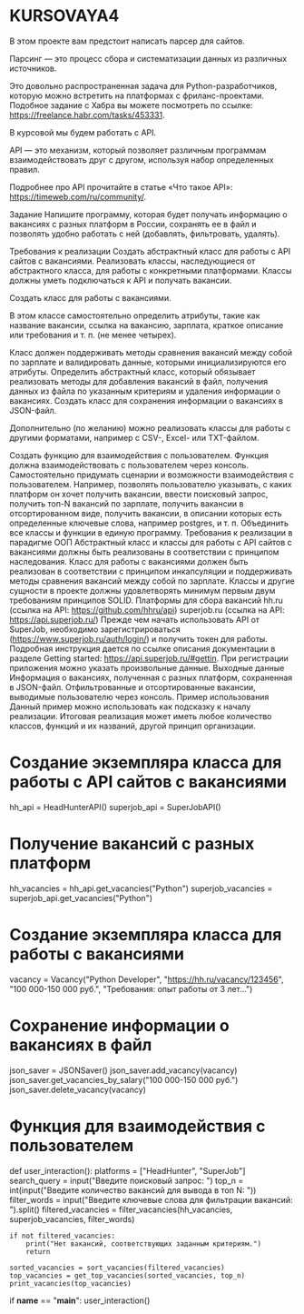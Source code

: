 # KURSOVAYA4
В этом проекте вам предстоит написать парсер для сайтов.

Парсинг — это процесс сбора и систематизации данных из различных источников.

Это довольно распространенная задача для Python-разработчиков, 
которую можно встретить на платформах с фриланс-проектами. 
Подобное задание с Хабра вы можете посмотреть по ссылке: https://freelance.habr.com/tasks/453331.

В курсовой мы будем работать с API.

API — это механизм, который позволяет различным программам взаимодействовать друг с другом, 
используя набор определенных правил.

Подробнее про API прочитайте в статье «Что такое API»: https://timeweb.com/ru/community/.

Задание
Напишите программу, которая будет получать информацию о вакансиях с разных платформ в России, 
сохранять ее в файл и позволять удобно работать с ней (добавлять, фильтровать, удалять).


Требования к реализации
Создать абстрактный класс для работы с API сайтов с вакансиями. Реализовать классы, 
наследующиеся от абстрактного класса, для работы с конкретными платформами. 
Классы должны уметь подключаться к API и получать вакансии.

Создать класс для работы с вакансиями. 

В этом классе самостоятельно определить атрибуты, такие как название вакансии, 
ссылка на вакансию, зарплата, краткое описание или требования и т. п. (не менее четырех). 

Класс должен поддерживать методы сравнения вакансий между собой по зарплате и валидировать данные, 
которыми инициализируются его атрибуты.
Определить абстрактный класс, который обязывает реализовать методы для добавления вакансий в файл, 
получения данных из файла по указанным критериям и удаления информации о вакансиях. 
Создать класс для сохранения информации о вакансиях в JSON-файл. 


Дополнительно (по желанию) можно реализовать классы для работы с другими форматами, например с CSV-,
Excel- или TXT-файлом.


Создать функцию для взаимодействия с пользователем. 
Функция должна взаимодействовать с пользователем через консоль. 
Самостоятельно придумать сценарии и возможности взаимодействия с пользователем. 
Например, позволять пользователю указывать, с каких платформ он хочет получить вакансии, 
ввести поисковый запрос, получить топ-N вакансий по зарплате, получить вакансии в отсортированном виде, 
получить вакансии, в описании которых есть определенные ключевые слова, например postgres, и т. п.
Объединить все классы и функции в единую программу.
Требования к реализации в парадигме ООП
Абстрактный класс и классы для работы с API сайтов с вакансиями должны быть реализованы в 
соответствии с принципом наследования.
Класс для работы с вакансиями должен быть реализован в соответствии с принципом инкапсуляции и
поддерживать методы сравнения вакансий между собой по зарплате.
Классы и другие сущности в проекте должны удовлетворять минимум первым двум требованиям принципов SOLID.
Платформы для сбора вакансий
 hh.ru (ссылка на API: https://github.com/hhru/api)
 superjob.ru (ссылка на API: https://api.superjob.ru/)
Прежде чем начать использовать API от SuperJob, необходимо зарегистрироваться 
(https://www.superjob.ru/auth/login/) и получить токен для работы. 
Подробная инструкция дается по ссылке описания документации в разделе 
Getting started: https://api.superjob.ru/#gettin. При регистрации приложения можно указать произвольные данные.
Выходные данные
Информация о вакансиях, полученная с разных платформ, сохраненная в JSON-файл.
Отфильтрованные и отсортированные вакансии, выводимые пользователю через консоль.
Пример использования
Данный пример можно использовать как подсказку к началу реализации. Итоговая реализация может иметь любое количество классов, функций и их названий, другой принцип организации.

# Создание экземпляра класса для работы с API сайтов с вакансиями
hh_api = HeadHunterAPI()
superjob_api = SuperJobAPI()

# Получение вакансий с разных платформ
hh_vacancies = hh_api.get_vacancies("Python")
superjob_vacancies = superjob_api.get_vacancies("Python")

# Создание экземпляра класса для работы с вакансиями
vacancy = Vacancy("Python Developer", "<https://hh.ru/vacancy/123456>", "100 000-150 000 руб.", "Требования: опыт работы от 3 лет...")

# Сохранение информации о вакансиях в файл
json_saver = JSONSaver()
json_saver.add_vacancy(vacancy)
json_saver.get_vacancies_by_salary("100 000-150 000 руб.")
json_saver.delete_vacancy(vacancy)

# Функция для взаимодействия с пользователем
def user_interaction():
    platforms = ["HeadHunter", "SuperJob"]
    search_query = input("Введите поисковый запрос: ")
    top_n = int(input("Введите количество вакансий для вывода в топ N: "))
    filter_words = input("Введите ключевые слова для фильтрации вакансий: ").split()
    filtered_vacancies = filter_vacancies(hh_vacancies, superjob_vacancies, filter_words)

    if not filtered_vacancies:
        print("Нет вакансий, соответствующих заданным критериям.")
        return

    sorted_vacancies = sort_vacancies(filtered_vacancies)
    top_vacancies = get_top_vacancies(sorted_vacancies, top_n)
    print_vacancies(top_vacancies)


if __name__ == "__main__":
    user_interaction()
